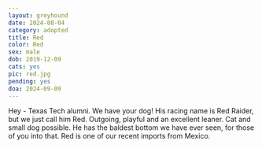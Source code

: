 ```yaml
---
layout: greyhound
date: 2024-08-04
category: adopted
title: Red
color: Red
sex: male
dob: 2019-12-09
cats: yes
pic: red.jpg
pending: yes
doa: 2024-09-09
---
```

Hey - Texas Tech alumni. We have your dog! His racing name is Red Raider, but we just call him Red. Outgoing, playful and an excellent leaner. Cat and small dog possible. He has the baldest bottom we have ever seen, for those of you into that. Red is one of our recent imports from Mexico.
